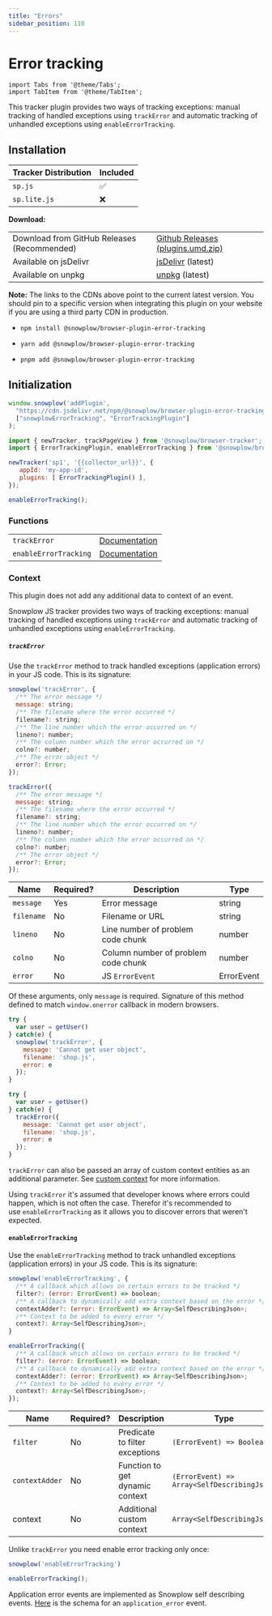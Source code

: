 ```yaml
---
title: "Errors"
sidebar_position: 110
---
```


# Error tracking

```mdx-code-block
import Tabs from '@theme/Tabs';
import TabItem from '@theme/TabItem';
```

This tracker plugin provides two ways of tracking exceptions: manual tracking of handled exceptions using `trackError` and automatic tracking of unhandled exceptions using `enableErrorTracking`.

## Installation

<Tabs groupId="platform" queryString>
  <TabItem value="js" label="JavaScript (tag)" default>

| Tracker Distribution | Included |
|----------------------|----------|
| `sp.js`              | ✅        |
| `sp.lite.js`         | ❌        |

**Download:**

<table class="has-fixed-layout"><tbody><tr><td>Download from GitHub Releases (Recommended)</td><td><a href="https://github.com/snowplow/snowplow-javascript-tracker/releases" target="_blank" rel="noreferrer noopener">Github Releases (plugins.umd.zip)</a></td></tr><tr><td>Available on jsDelivr</td><td><a href="https://cdn.jsdelivr.net/npm/@snowplow/browser-plugin-error-tracking@latest/dist/index.umd.min.js" target="_blank" rel="noreferrer noopener">jsDelivr</a> (latest)</td></tr><tr><td>Available on unpkg</td><td><a href="https://unpkg.com/@snowplow/browser-plugin-error-tracking@latest/dist/index.umd.min.js" target="_blank" rel="noreferrer noopener">unpkg</a> (latest)</td></tr></tbody></table>

**Note:** The links to the CDNs above point to the current latest version. You should pin to a specific version when integrating this plugin on your website if you are using a third party CDN in production.

  </TabItem>
  <TabItem value="browser" label="Browser (npm)">

- `npm install @snowplow/browser-plugin-error-tracking`
- `yarn add @snowplow/browser-plugin-error-tracking`
- `pnpm add @snowplow/browser-plugin-error-tracking`


  </TabItem>
</Tabs>

## Initialization

<Tabs groupId="platform" queryString>
  <TabItem value="js" label="JavaScript (tag)" default>

```javascript
window.snowplow('addPlugin', 
  "https://cdn.jsdelivr.net/npm/@snowplow/browser-plugin-error-tracking@latest/dist/index.umd.min.js",
  ["snowplowErrorTracking", "ErrorTrackingPlugin"]
);
```

  </TabItem>
  <TabItem value="browser" label="Browser (npm)">

```javascript
import { newTracker, trackPageView } from '@snowplow/browser-tracker';
import { ErrorTrackingPlugin, enableErrorTracking } from '@snowplow/browser-plugin-error-tracking';

newTracker('sp1', '{{collector_url}}', { 
   appId: 'my-app-id', 
   plugins: [ ErrorTrackingPlugin() ],
});

enableErrorTracking();
```

  </TabItem>
</Tabs>

### Functions

<table class="has-fixed-layout"><tbody><tr><td><code>trackError</code></td><td><a href="/docs/collecting-data/collecting-from-own-applications/javascript-trackers/web-tracker/tracking-events/#trackerror">Documentation</a></td></tr><tr><td><code>enableErrorTracking</code></td><td><a href="/docs/collecting-data/collecting-from-own-applications/javascript-trackers/web-tracker/tracking-events/#enableerrortracking">Documentation</a></td></tr></tbody></table>

### Context

This plugin does not add any additional data to context of an event.


Snowplow JS tracker provides two ways of tracking exceptions: manual tracking of handled exceptions using `trackError` and automatic tracking of unhandled exceptions using `enableErrorTracking`.

##### `trackError`

Use the `trackError` method to track handled exceptions (application errors) in your JS code. This is its signature:

<Tabs groupId="platform" queryString>
  <TabItem value="js" label="JavaScript (tag)" default>

```javascript
snowplow('trackError', {
  /** The error message */
  message: string;
  /** The filename where the error occurred */
  filename?: string;
  /** The line number which the error occurred on */
  lineno?: number;
  /** The column number which the error occurred on */
  colno?: number;
  /** The error object */
  error?: Error;
});
```

  </TabItem>
  <TabItem value="browser" label="Browser (npm)">

```javascript
trackError({
  /** The error message */
  message: string;
  /** The filename where the error occurred */
  filename?: string;
  /** The line number which the error occurred on */
  lineno?: number;
  /** The column number which the error occurred on */
  colno?: number;
  /** The error object */
  error?: Error;
});
```

  </TabItem>
</Tabs>

| **Name**   | **Required?** | **Description**                     | **Type**   |
|------------|---------------|-------------------------------------|------------|
| `message`  | Yes           | Error message                       | string     |
| `filename` | No            | Filename or URL                     | string     |
| `lineno`   | No            | Line number of problem code chunk   | number     |
| `colno`    | No            | Column number of problem code chunk | number     |
| `error`    | No            | JS `ErrorEvent`                     | ErrorEvent |

Of these arguments, only `message` is required. Signature of this method defined to match `window.onerror` callback in modern browsers.

<Tabs groupId="platform" queryString>
  <TabItem value="js" label="JavaScript (tag)" default>

```javascript
try {
  var user = getUser()
} catch(e) {
  snowplow('trackError', {
    message: 'Cannot get user object',
    filename: 'shop.js',
    error: e
  });
}
```

  </TabItem>
  <TabItem value="browser" label="Browser (npm)">

```javascript
try {
  var user = getUser()
} catch(e) {
  trackError({
    message: 'Cannot get user object',
    filename: 'shop.js',
    error: e
  });
}
```

  </TabItem>
</Tabs>

`trackError` can also be passed an array of custom context entities as an additional parameter. See [custom context](#custom-context) for more information.

Using `trackError` it's assumed that developer knows where errors could happen, which is not often the case. Therefor it's recommended to use `enableErrorTracking` as it allows you to discover errors that weren't expected.

#### `enableErrorTracking`

Use the `enableErrorTracking` method to track unhandled exceptions (application errors) in your JS code. This is its signature:

<Tabs groupId="platform" queryString>
  <TabItem value="js" label="JavaScript (tag)" default>

```javascript
snowplow('enableErrorTracking', {
  /** A callback which allows on certain errors to be tracked */
  filter?: (error: ErrorEvent) => boolean;
  /** A callback to dynamically add extra context based on the error */
  contextAdder?: (error: ErrorEvent) => Array<SelfDescribingJson>;
  /** Context to be added to every error */
  context?: Array<SelfDescribingJson>;
}
```

  </TabItem>
  <TabItem value="browser" label="Browser (npm)">

```javascript
enableErrorTracking({
  /** A callback which allows on certain errors to be tracked */
  filter?: (error: ErrorEvent) => boolean;
  /** A callback to dynamically add extra context based on the error */
  contextAdder?: (error: ErrorEvent) => Array<SelfDescribingJson>;
  /** Context to be added to every error */
  context?: Array<SelfDescribingJson>;
});
```

  </TabItem>
</Tabs>

| **Name**       | **Required?** | **Description**                 | **Type**                                    |
|----------------|---------------|---------------------------------|---------------------------------------------|
| `filter`       | No            | Predicate to filter exceptions  | `(ErrorEvent) => Boolean`                   |
| `contextAdder` | No            | Function to get dynamic context | `(ErrorEvent) => Array<SelfDescribingJson>` |
| context        | No            | Additional custom context       | `Array<SelfDescribingJson>`                 |

Unlike `trackError` you need enable error tracking only once:

<Tabs groupId="platform" queryString>
  <TabItem value="js" label="JavaScript (tag)" default>

```javascript
snowplow('enableErrorTracking')
```

  </TabItem>
  <TabItem value="browser" label="Browser (npm)">

```javascript
enableErrorTracking();
```

  </TabItem>
</Tabs>

Application error events are implemented as Snowplow self describing events. [Here](https://raw.githubusercontent.com/snowplow/iglu-central/master/schemas/com.snowplowanalytics.snowplow/application_error/jsonschema/1-0-1) is the schema for an `application_error` event.
